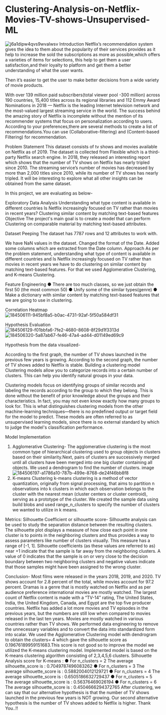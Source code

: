# Clustering-Analysis-on-Netflix-Movies-TV-shows-Unsupervised-ML
![j6a1dipw4qvs9wvalwsv](https://user-images.githubusercontent.com/95495685/185733548-b474bf79-9936-4e1f-82f5-5392b4661ce5.jpeg)
Introduction
Netflix’s recommendation system gives the idea to them about the popularity of their services provides as it help to increase the sold the subscriptions as more as possible,which offers a varieties of items for selections, this help to get them a user satisfaction,and their loyalty to platform and get them a better understanding of what the user wants.

Then it’s easier to get the user to make better decisions from a wide variety of movie products.

With over 139 million paid subscribers(total viewer pool -300 million) across 190 countries, 15,400 titles across its regional libraries and 112 Emmy Award Nominations in 2018 — Netflix is the leading Internet television network and the most-valued largest streaming service in the world. The success behind the amazing story of Netflix is incomplete without the mention of its recommender systems that focus on personalization according to users. According to your preferences,there are several methods to create a list of recommendations.You can use (Collaborative-filtering) and (Content-based Filtering) for recommendation.

Problem Statement
This dataset consists of tv shows and movies available on Netflix as of 2019. The dataset is collected from Flexible which is a third-party Netflix search engine. In 2018, they released an interesting report which shows that the number of TV shows on Netflix has nearly tripled since 2010. The streaming service’s number of movies has decreased by more than 2,000 titles since 2010, while its number of TV shows has nearly tripled. It will be interesting to explore what all other insights can be obtained from the same dataset.

In this project, we are evaluating as below-

Exploratory Data Analysis
Understanding what type content is available in different countries
Is Netflix increasingly focused on TV rather than movies in recent years?
Clustering similar content by matching text-based features
Objective
The project's main goal is to create a model that can perform Clustering on comparable material by matching text-based attributes.

Dataset Peeping
The dataset has 7787 rows and 12 attributes to work with.

We have NaN values in the dataset.
Changed the format of the Date.
Added some columns which are extracted from the Date column.
Approach
As per the problem statement, understanding what type of content is available in different countries and Is Netflix increasingly focused on TV rather than movies in recent years we have to do clustering on similar content by matching text-based features. For that we used Agglomerative Clustering, and K-means Clustering.

Feature Engineering
● There are too much classes, so we just obtain the first 50 (the most common 50) ● Unify some of the similar types(genre) ● Make a dictionary with similar content by matching text-based features that we are going to use in clustering.

Correlation Heatmap
![184506111-945bf8a5-b0ac-4731-92af-5f50a584df31](https://user-images.githubusercontent.com/95495685/185733672-2a3e460b-f2e0-485d-b3bb-17ae65217cb1.png)

Hypothesis Evaluation
![184506129-f01bbfa6-7fe2-4680-8608-8f29d1f3313d](https://user-images.githubusercontent.com/95495685/185733643-9f2cbc2d-ee22-4797-add5-8701cbb73a79.png)
![184506320-5a87ab67-fe46-47a4-ad44-d01149ed69c9](https://user-images.githubusercontent.com/95495685/185733655-aa495a52-3aa2-465c-89e6-d94d92495d5f.png)

Hypothesis from the data visualized-

According to the first graph, the number of TV shows launched in the previous few years is growing.
According to the second graph, the number of TV shows added to Netflix is stable.
Building a clustering model
Clustering models allow you to categorize records into a certain number of clusters. This can help you identify natural groups in your data.

Clustering models focus on identifying groups of similar records and labeling the records according to the group to which they belong. This is done without the benefit of prior knowledge about the groups and their characteristics. In fact, you may not even know exactly how many groups to look for. This is what distinguishes clustering models from the other machine-learning techniques—there is no predefined output or target field for the model to predict. These models are often referred to as unsupervised learning models, since there is no external standard by which to judge the model's classification performance.

Model Implementation
1. Agglomerative Clustering-
The agglomerative clustering is the most common type of hierarchical clustering used to group objects in clusters based on their similarity.Next, pairs of clusters are successively merged until all clusters have been merged into one big cluster containing all objects. We used a dendrogram to find the number of clusters. image
![184506197-a1786a10-787b-499e-8768-de24f46bb8f8](https://user-images.githubusercontent.com/95495685/185733596-926cdc3c-9185-4399-b6c8-ef2b2552d7da.png)
2. K-means Clustering
k-means clustering is a method of vector quantization, originally from signal processing, that aims to partition n observations into k clusters in which each observation belongs to the cluster with the nearest mean (cluster centers or cluster centroid), serving as a prototype of the cluster. We created the sample data using build blobs and used range_n_clusters to specify the number of clusters we wanted to utilize in k means.

Metrics: Silhouette Coefficient or silhouette score-
Silhouette analysis can be used to study the separation distance between the resulting clusters. The silhouette plot displays a measure of how close each point in one cluster is to points in the neighboring clusters and thus provides a way to assess parameters like number of clusters visually. This measure has a range of [-1, 1]. Silhouette coefficients (as these values are referred to as) near +1 indicate that the sample is far away from the neighboring clusters. A value of 0 indicates that the sample is on or very close to the decision boundary between two neighboring clusters and negative values indicate that those samples might have been assigned to the wrong cluster.

Conclusion-
Most films were released in the years 2018, 2019, and 2020.
TV shows account for 2.8 percent of the total, while movies account for 97.2 percent.
Dramas is a genre that is mostly watched on Netflix and as per audience preference international movies are mostly watched.
The largest count of Netflix content is made with a “TV-14” rating,
The United States, India, the United Kingdom, Canada, and Egypt are the top five producer countries.
Netflix has added a lot more movies and TV episodes in the previous years, but the numbers are still low when compared to movies released in the last ten years.
Movies are mostly watched in various countries rather than TV shows.
We performed data engineering
 to remove the unnecessary variables and to convert the data into standardized form into scalar.
We used the Agglomerative Clustering model with dendrogram to obtain the clusters= 4 which gave the silhouette score as 0.19676189959151683.This score is not good so to improve the model we utilized the K-means clustering model.
Implemented model is based on the K-means clustering algorithm consisting of 2,3,4,5,6 clusters. Silhouette Analysis score for K-means : ● For n_clusters = 2 The average silhouette_score is : 0.7049787496083262 ● For n_clusters = 3 The average silhouette_score is : 0.5882004012129721 ● For n_clusters = 4 The average silhouette_score is : 0.6505186632729437 ● For n_clusters = 5 The average silhouette_score is : 0.56376469026194 ● For n_clusters = 6 The average silhouette_score is : 0.4504666294372765
After clustering, we can say that our alternative hypothesis is that the number of TV shows launched in the previous few years is NOT growing.
Our second alternative hypothesis is the number of TV shows added to Netflix is higher.
Thank You..!!
